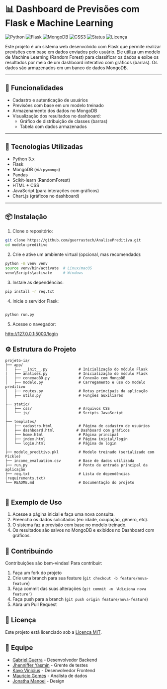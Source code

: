 # 📊 Dashboard de Previsões com Flask e Machine Learning

![Python](https://img.shields.io/badge/Python-3.10-blue?logo=python)
![Flask](https://img.shields.io/badge/Flask-000000?logo=flask)
![MongoDB](https://img.shields.io/badge/MongoDB-4EA94B?logo=mongodb)
![CSS3](https://img.shields.io/badge/CSS3-1572B6?style=for-the-badge&logo=css3&logoColor=white)
![Status](https://img.shields.io/badge/Status-Concluído-yellow)
![Licença](https://img.shields.io/badge/Licença-MIT-blue)

Este projeto é um sistema web desenvolvido com Flask que permite realizar previsões com base em dados enviados pelo usuário. Ele utiliza um modelo de Machine Learning (Random Forest) para classificar os dados e exibe os resultados por meio de um dashboard interativo com gráficos (barras). Os dados são armazenados em um banco de dados MongoDB.

---

## 🚀 Funcionalidades

- Cadastro e autenticação de usuários
- Previsões com base em um modelo treinado
- Armazenamento dos dados no MongoDB
- Visualização dos resultados no dashboard:
  - Gráfico de distribuição de classes (barras)
  - Tabela com dados armazenados

---

## 🧠 Tecnologias Utilizadas

- Python 3.x
- Flask
- MongoDB (via `pymongo`)
- Pandas
- Scikit-learn (RandomForest)
- HTML + CSS
- JavaScript (para interações com gráficos)
- Chart.js (gráficos no dashboard)

---

## 📦 Instalação

1. Clone o repositório:

```bash
git clone https://github.com/guerrastech/AnalisePreditiva.git
cd modelo-preditivo
```

2. Crie e ative um ambiente virtual (opcional, mas recomendado):

```bash
python -m venv venv
source venv/bin/activate  # Linux/macOS
venv\Scripts\activate     # Windows
```

3. Instale as dependências:

```bash
pip install -r req.txt

```

4. Inicie o servidor Flask:

```bash

python run.py

```

5. Acesse o navegador:

http://127.0.0.1:5000/login


## ⚙️ Estrutura do Projeto

```
projeto-ia/
├── app/
│   ├── __init__.py              # Inicialização do módulo Flask
|   ├── analises.py              # Inicialização do módulo Flask
│   ├── conexaoBD.py             # Conexão com MongoDB
│   ├── modelo.py                # Carregamento e uso do modelo preditivo
│   ├── routes.py                # Rotas principais da aplicação
│   ├── utils.py                 # Funções auxiliares
│
├── static/
│   ├── css/                     # Arquivos CSS
│   └── js/                      # Scripts JavaScript
│
├── templates/
│   ├── cadastro.html            # Página de cadastro de usuários
│   ├── dashboard.html          # Dashboard com gráficos
│   ├── home.html                # Página principal
│   ├── index.html               # Página inicial/login
│   └── login.html               # Página de login
│
├── modelo_preditivo.pkl         # Modelo treinado (serializado com Pickle)
├── income_evaluation.csv        # Base de dados utilizada
├── run.py                       # Ponto de entrada principal da aplicação
├── req.txt                      # Lista de dependências (requirements.txt)
└── README.md                    # Documentação do projeto


```


## 🧪 Exemplo de Uso

1. Acesse a página inicial e faça uma nova consulta.
2. Preencha os dados solicitados (ex: idade, ocupação, gênero, etc).
3. O sistema faz a previsão com base no modelo treinado.
4. Os resultados são salvos no MongoDB e exibidos no Dashboard com gráficos.

## 🤝 Contribuindo

Contribuições são bem-vindas! Para contribuir:

1. Faça um fork do projeto
2. Crie uma branch para sua feature (`git checkout -b feature/nova-feature`)
3. Faça commit das suas alterações (`git commit -m 'Adiciona nova feature'`)
4. Faça push para a branch (`git push origin feature/nova-feature`)
5. Abra um Pull Request


## 📜 Licença

Este projeto está licenciado sob a [Licença MIT](LICENSE).


## 👥 Equipe

- [Gabriel Guerra](https://github.com/guerrastech) - Desenvolvedor Backend
- [Jhenniffer Yasmin](https://github.com/Jennyasmim) - Grente de testes
- [Kayo Vinicius](https://github.com/Kirack18) - Desenvolvedor Frontend
- [Mauricio Gomes](https://github.com/mauriciogonrails) - Analista de dados
- [Jonatha Manoel](https://github.com/JonathaSantosADS) - Design


